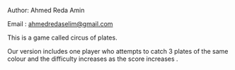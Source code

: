 Author: Ahmed Reda Amin

Email : ahmedredaselim@gmail.com


This is a game called circus of plates.

Our version includes one player who attempts to catch 3 plates of the same colour and the difficulty increases as the score increases .
